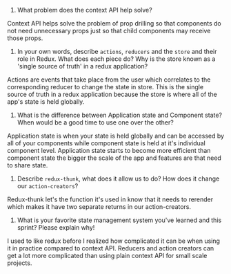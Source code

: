 1. What problem does the context API help solve?

Context API helps solve the problem of prop drilling so that components do not need unnecessary props just so that child components may receive those props.

1. In your own words, describe `actions`, `reducers` and the `store` and their role in Redux. What does each piece do? Why is the store known as a 'single source of truth' in a redux application?

Actions are events that take place from the user which correlates to the corresponding reducer to change the state in store. This is the single source of truth in a redux application because the store is where all of the app's state is held globally. 

1. What is the difference between Application state and Component state? When would be a good time to use one over the other?

Application state is when your state is held globally and can be accessed by all of your components while component state is held at it's individual component level. Application state starts to become more efficient than component state the bigger the scale of the app and features are that need to share state.

1. Describe `redux-thunk`, what does it allow us to do? How does it change our `action-creators`?

Redux-thunk let's the function it's used in know that it needs to rerender which makes it have two separate returns in our action-creators.

1. What is your favorite state management system you've learned and this sprint? Please explain why!

I used to like redux before I realized how complicated it can be when using it in practice compared to context API. Reducers and action creators can get a lot more complicated than using plain context API for small scale projects.
